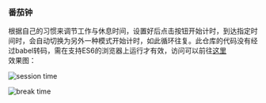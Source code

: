 ### 番茄钟
根据自己的习惯来调节工作与休息时间，设置好后点击按钮开始计时，到达指定时间时，会自动切换为另外一种模式开始计时，如此循环往复。此仓库的代码没有经过babel转码，需在支持ES6的浏览器上运行才有效，访问可以前往[这里](http://www.qianpengfei.com/demo/pomodoro/)  
效果图：  

![session time](http://img.blog.csdn.net/20170403095812211?watermark/2/text/aHR0cDovL2Jsb2cuY3Nkbi5uZXQvcGZxaWFu/font/5a6L5L2T/fontsize/400/fill/I0JBQkFCMA==/dissolve/70/gravity/SouthEast)

![break time](http://img.blog.csdn.net/20170403095830742?watermark/2/text/aHR0cDovL2Jsb2cuY3Nkbi5uZXQvcGZxaWFu/font/5a6L5L2T/fontsize/400/fill/I0JBQkFCMA==/dissolve/70/gravity/SouthEast)
